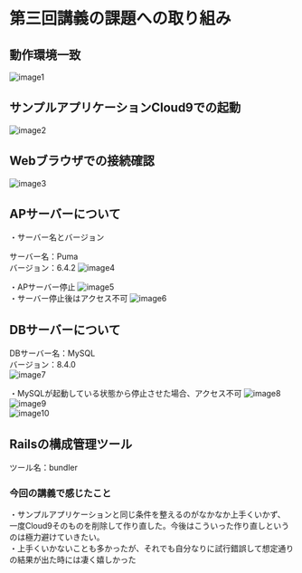 # 第三回講義の課題への取り組み

## 動作環境一致
![image1](/AWS-Assignment2/image/動作環境一致.png)

## サンプルアプリケーションCloud9での起動
![image2](/AWS-Assignment2/image/サンプルアプリケーションCloud9での起動.png)

## Webブラウザでの接続確認
![image3](/AWS-Assignment2/image/Webブラウザでの接続確認.png)

## APサーバーについて
・サーバー名とバージョン

サーバー名：Puma  
バージョン：6.4.2
![image4](/AWS-Assignment2/image/APサーバー名とバージョン.png)

・APサーバー停止
![image5](/AWS-Assignment2/image/APサーバー停止①.png)  
・サーバー停止後はアクセス不可
![image6](/AWS-Assignment2/image/APサーバー停止②.png)

## DBサーバーについて
DBサーバー名：MySQL  
バージョン：8.4.0  
![image7](/AWS-Assignment2/image/MySQLバージョン.png)


・MySQLが起動している状態から停止させた場合、アクセス不可
![image8](/AWS-Assignment2/image/MySQL状態.png)  
![image9](/AWS-Assignment2/image/MySQL停止.png)  
![image10](/AWS-Assignment2/image/MySQL停止2.png)

## Railsの構成管理ツール
ツール名：bundler  

### 今回の講義で感じたこと  
・サンプルアプリケーションと同じ条件を整えるのがなかなか上手くいかず、
一度Cloud9そのものを削除して作り直した。今後はこういった作り直しというのは極力避けていきたい。  
・上手くいかないことも多かったが、それでも自分なりに試行錯誤して想定通りの結果が出た時には凄く嬉しかった  
